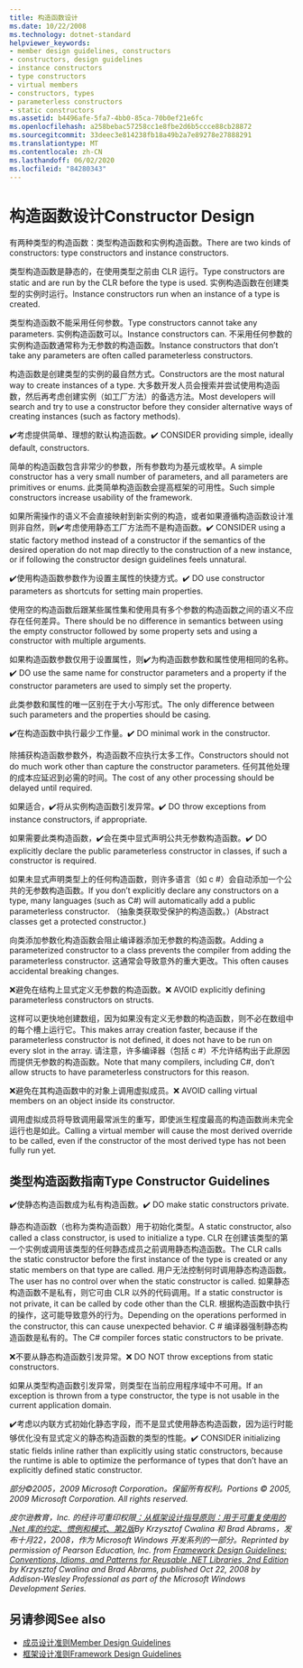 ```yaml
---
title: 构造函数设计
ms.date: 10/22/2008
ms.technology: dotnet-standard
helpviewer_keywords:
- member design guidelines, constructors
- constructors, design guidelines
- instance constructors
- type constructors
- virtual members
- constructors, types
- parameterless constructors
- static constructors
ms.assetid: b4496afe-5fa7-4bb0-85ca-70b0ef21e6fc
ms.openlocfilehash: a258bebac57258cc1e8fbe2d6b5ccce88cb28872
ms.sourcegitcommit: 33deec3e814238fb18a49b2a7e89278e27888291
ms.translationtype: MT
ms.contentlocale: zh-CN
ms.lasthandoff: 06/02/2020
ms.locfileid: "84280343"
---
```

# <a name="constructor-design"></a><span data-ttu-id="ad425-102">构造函数设计</span><span class="sxs-lookup"><span data-stu-id="ad425-102">Constructor Design</span></span>

<span data-ttu-id="ad425-103">有两种类型的构造函数：类型构造函数和实例构造函数。</span><span class="sxs-lookup"><span data-stu-id="ad425-103">There are two kinds of constructors: type constructors and instance constructors.</span></span>

<span data-ttu-id="ad425-104">类型构造函数是静态的，在使用类型之前由 CLR 运行。</span><span class="sxs-lookup"><span data-stu-id="ad425-104">Type constructors are static and are run by the CLR before the type is used.</span></span> <span data-ttu-id="ad425-105">实例构造函数在创建类型的实例时运行。</span><span class="sxs-lookup"><span data-stu-id="ad425-105">Instance constructors run when an instance of a type is created.</span></span>

<span data-ttu-id="ad425-106">类型构造函数不能采用任何参数。</span><span class="sxs-lookup"><span data-stu-id="ad425-106">Type constructors cannot take any parameters.</span></span> <span data-ttu-id="ad425-107">实例构造函数可以。</span><span class="sxs-lookup"><span data-stu-id="ad425-107">Instance constructors can.</span></span> <span data-ttu-id="ad425-108">不采用任何参数的实例构造函数通常称为无参数的构造函数。</span><span class="sxs-lookup"><span data-stu-id="ad425-108">Instance constructors that don’t take any parameters are often called parameterless constructors.</span></span>

<span data-ttu-id="ad425-109">构造函数是创建类型的实例的最自然方式。</span><span class="sxs-lookup"><span data-stu-id="ad425-109">Constructors are the most natural way to create instances of a type.</span></span> <span data-ttu-id="ad425-110">大多数开发人员会搜索并尝试使用构造函数，然后再考虑创建实例（如工厂方法）的备选方法。</span><span class="sxs-lookup"><span data-stu-id="ad425-110">Most developers will search and try to use a constructor before they consider alternative ways of creating instances (such as factory methods).</span></span>

<span data-ttu-id="ad425-111">✔️考虑提供简单、理想的默认构造函数。</span><span class="sxs-lookup"><span data-stu-id="ad425-111">✔️ CONSIDER providing simple, ideally default, constructors.</span></span>

<span data-ttu-id="ad425-112">简单的构造函数包含非常少的参数，所有参数均为基元或枚举。</span><span class="sxs-lookup"><span data-stu-id="ad425-112">A simple constructor has a very small number of parameters, and all parameters are primitives or enums.</span></span> <span data-ttu-id="ad425-113">此类简单构造函数会提高框架的可用性。</span><span class="sxs-lookup"><span data-stu-id="ad425-113">Such simple constructors increase usability of the framework.</span></span>

<span data-ttu-id="ad425-114">如果所需操作的语义不会直接映射到新实例的构造，或者如果遵循构造函数设计准则非自然，则✔️考虑使用静态工厂方法而不是构造函数。</span><span class="sxs-lookup"><span data-stu-id="ad425-114">✔️ CONSIDER using a static factory method instead of a constructor if the semantics of the desired operation do not map directly to the construction of a new instance, or if following the constructor design guidelines feels unnatural.</span></span>

<span data-ttu-id="ad425-115">✔️使用构造函数参数作为设置主属性的快捷方式。</span><span class="sxs-lookup"><span data-stu-id="ad425-115">✔️ DO use constructor parameters as shortcuts for setting main properties.</span></span>

<span data-ttu-id="ad425-116">使用空的构造函数后跟某些属性集和使用具有多个参数的构造函数之间的语义不应存在任何差异。</span><span class="sxs-lookup"><span data-stu-id="ad425-116">There should be no difference in semantics between using the empty constructor followed by some property sets and using a constructor with multiple arguments.</span></span>

<span data-ttu-id="ad425-117">如果构造函数参数仅用于设置属性，则✔️为构造函数参数和属性使用相同的名称。</span><span class="sxs-lookup"><span data-stu-id="ad425-117">✔️ DO use the same name for constructor parameters and a property if the constructor parameters are used to simply set the property.</span></span>

<span data-ttu-id="ad425-118">此类参数和属性的唯一区别在于大小写形式。</span><span class="sxs-lookup"><span data-stu-id="ad425-118">The only difference between such parameters and the properties should be casing.</span></span>

<span data-ttu-id="ad425-119">✔️在构造函数中执行最少工作量。</span><span class="sxs-lookup"><span data-stu-id="ad425-119">✔️ DO minimal work in the constructor.</span></span>

<span data-ttu-id="ad425-120">除捕获构造函数参数外，构造函数不应执行太多工作。</span><span class="sxs-lookup"><span data-stu-id="ad425-120">Constructors should not do much work other than capture the constructor parameters.</span></span> <span data-ttu-id="ad425-121">任何其他处理的成本应延迟到必需的时间。</span><span class="sxs-lookup"><span data-stu-id="ad425-121">The cost of any other processing should be delayed until required.</span></span>

<span data-ttu-id="ad425-122">如果适合，✔️将从实例构造函数引发异常。</span><span class="sxs-lookup"><span data-stu-id="ad425-122">✔️ DO throw exceptions from instance constructors, if appropriate.</span></span>

<span data-ttu-id="ad425-123">如果需要此类构造函数，✔️会在类中显式声明公共无参数构造函数。</span><span class="sxs-lookup"><span data-stu-id="ad425-123">✔️ DO explicitly declare the public parameterless constructor in classes, if such a constructor is required.</span></span>

<span data-ttu-id="ad425-124">如果未显式声明类型上的任何构造函数，则许多语言（如 c #）会自动添加一个公共的无参数构造函数。</span><span class="sxs-lookup"><span data-stu-id="ad425-124">If you don’t explicitly declare any constructors on a type, many languages (such as C#) will automatically add a public parameterless constructor.</span></span> <span data-ttu-id="ad425-125">（抽象类获取受保护的构造函数。）</span><span class="sxs-lookup"><span data-stu-id="ad425-125">(Abstract classes get a protected constructor.)</span></span>

<span data-ttu-id="ad425-126">向类添加参数化构造函数会阻止编译器添加无参数的构造函数。</span><span class="sxs-lookup"><span data-stu-id="ad425-126">Adding a parameterized constructor to a class prevents the compiler from adding the parameterless constructor.</span></span> <span data-ttu-id="ad425-127">这通常会导致意外的重大更改。</span><span class="sxs-lookup"><span data-stu-id="ad425-127">This often causes accidental breaking changes.</span></span>

<span data-ttu-id="ad425-128">❌避免在结构上显式定义无参数的构造函数。</span><span class="sxs-lookup"><span data-stu-id="ad425-128">❌ AVOID explicitly defining parameterless constructors on structs.</span></span>

<span data-ttu-id="ad425-129">这样可以更快地创建数组，因为如果没有定义无参数的构造函数，则不必在数组中的每个槽上运行它。</span><span class="sxs-lookup"><span data-stu-id="ad425-129">This makes array creation faster, because if the parameterless constructor is not defined, it does not have to be run on every slot in the array.</span></span> <span data-ttu-id="ad425-130">请注意，许多编译器（包括 c #）不允许结构出于此原因而提供无参数的构造函数。</span><span class="sxs-lookup"><span data-stu-id="ad425-130">Note that many compilers, including C#, don’t allow structs to have parameterless constructors for this reason.</span></span>

<span data-ttu-id="ad425-131">❌避免在其构造函数中的对象上调用虚拟成员。</span><span class="sxs-lookup"><span data-stu-id="ad425-131">❌ AVOID calling virtual members on an object inside its constructor.</span></span>

<span data-ttu-id="ad425-132">调用虚拟成员将导致调用最常派生的重写，即使派生程度最高的构造函数尚未完全运行也是如此。</span><span class="sxs-lookup"><span data-stu-id="ad425-132">Calling a virtual member will cause the most derived override to be called, even if the constructor of the most derived type has not been fully run yet.</span></span>

## <a name="type-constructor-guidelines"></a><span data-ttu-id="ad425-133">类型构造函数指南</span><span class="sxs-lookup"><span data-stu-id="ad425-133">Type Constructor Guidelines</span></span>

<span data-ttu-id="ad425-134">✔️使静态构造函数成为私有构造函数。</span><span class="sxs-lookup"><span data-stu-id="ad425-134">✔️ DO make static constructors private.</span></span>

<span data-ttu-id="ad425-135">静态构造函数（也称为类构造函数）用于初始化类型。</span><span class="sxs-lookup"><span data-stu-id="ad425-135">A static constructor, also called a class constructor, is used to initialize a type.</span></span> <span data-ttu-id="ad425-136">CLR 在创建该类型的第一个实例或调用该类型的任何静态成员之前调用静态构造函数。</span><span class="sxs-lookup"><span data-stu-id="ad425-136">The CLR calls the static constructor before the first instance of the type is created or any static members on that type are called.</span></span> <span data-ttu-id="ad425-137">用户无法控制何时调用静态构造函数。</span><span class="sxs-lookup"><span data-stu-id="ad425-137">The user has no control over when the static constructor is called.</span></span> <span data-ttu-id="ad425-138">如果静态构造函数不是私有，则它可由 CLR 以外的代码调用。</span><span class="sxs-lookup"><span data-stu-id="ad425-138">If a static constructor is not private, it can be called by code other than the CLR.</span></span> <span data-ttu-id="ad425-139">根据构造函数中执行的操作，这可能导致意外的行为。</span><span class="sxs-lookup"><span data-stu-id="ad425-139">Depending on the operations performed in the constructor, this can cause unexpected behavior.</span></span> <span data-ttu-id="ad425-140">C # 编译器强制静态构造函数是私有的。</span><span class="sxs-lookup"><span data-stu-id="ad425-140">The C# compiler forces static constructors to be private.</span></span>

<span data-ttu-id="ad425-141">❌不要从静态构造函数引发异常。</span><span class="sxs-lookup"><span data-stu-id="ad425-141">❌ DO NOT throw exceptions from static constructors.</span></span>

<span data-ttu-id="ad425-142">如果从类型构造函数引发异常，则类型在当前应用程序域中不可用。</span><span class="sxs-lookup"><span data-stu-id="ad425-142">If an exception is thrown from a type constructor, the type is not usable in the current application domain.</span></span>

<span data-ttu-id="ad425-143">✔️考虑以内联方式初始化静态字段，而不是显式使用静态构造函数，因为运行时能够优化没有显式定义的静态构造函数的类型的性能。</span><span class="sxs-lookup"><span data-stu-id="ad425-143">✔️ CONSIDER initializing static fields inline rather than explicitly using static constructors, because the runtime is able to optimize the performance of types that don’t have an explicitly defined static constructor.</span></span>

<span data-ttu-id="ad425-144">*部分©2005，2009 Microsoft Corporation。保留所有权利。*</span><span class="sxs-lookup"><span data-stu-id="ad425-144">*Portions © 2005, 2009 Microsoft Corporation. All rights reserved.*</span></span>

<span data-ttu-id="ad425-145">*皮尔逊教育，Inc. 的经许可重印权限[：从框架设计指导原则：用于可重复使用的 .Net 库的约定、惯例和模式、第2版](https://www.informit.com/store/framework-design-guidelines-conventions-idioms-and-9780321545619)By Krzysztof Cwalina 和 Brad Abrams，发布十月22，2008，作为 Microsoft Windows 开发系列的一部分。*</span><span class="sxs-lookup"><span data-stu-id="ad425-145">*Reprinted by permission of Pearson Education, Inc. from [Framework Design Guidelines: Conventions, Idioms, and Patterns for Reusable .NET Libraries, 2nd Edition](https://www.informit.com/store/framework-design-guidelines-conventions-idioms-and-9780321545619) by Krzysztof Cwalina and Brad Abrams, published Oct 22, 2008 by Addison-Wesley Professional as part of the Microsoft Windows Development Series.*</span></span>

## <a name="see-also"></a><span data-ttu-id="ad425-146">另请参阅</span><span class="sxs-lookup"><span data-stu-id="ad425-146">See also</span></span>

- [<span data-ttu-id="ad425-147">成员设计准则</span><span class="sxs-lookup"><span data-stu-id="ad425-147">Member Design Guidelines</span></span>](member.md)
- [<span data-ttu-id="ad425-148">框架设计准则</span><span class="sxs-lookup"><span data-stu-id="ad425-148">Framework Design Guidelines</span></span>](index.md)
